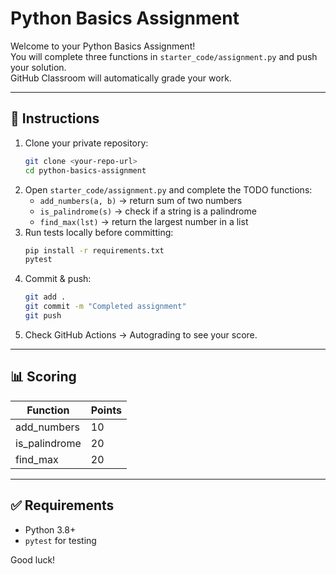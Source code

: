 # Python Basics Assignment

Welcome to your Python Basics Assignment!  
You will complete three functions in `starter_code/assignment.py` and push your solution.  
GitHub Classroom will automatically grade your work.

---

## 📌 Instructions
1. Clone your private repository:
   ```bash
   git clone <your-repo-url>
   cd python-basics-assignment
   ```
2. Open `starter_code/assignment.py` and complete the TODO functions:
   - `add_numbers(a, b)` → return sum of two numbers
   - `is_palindrome(s)` → check if a string is a palindrome
   - `find_max(lst)` → return the largest number in a list
3. Run tests locally before committing:
   ```bash
   pip install -r requirements.txt
   pytest
   ```
4. Commit & push:
   ```bash
   git add .
   git commit -m "Completed assignment"
   git push
   ```
5. Check GitHub Actions → Autograding to see your score.

---

## 📊 Scoring
| Function           | Points |
|--------------------|--------|
| add_numbers        | 10     |
| is_palindrome      | 20     |
| find_max           | 20     |

---

## ✅ Requirements
- Python 3.8+
- `pytest` for testing

Good luck!
